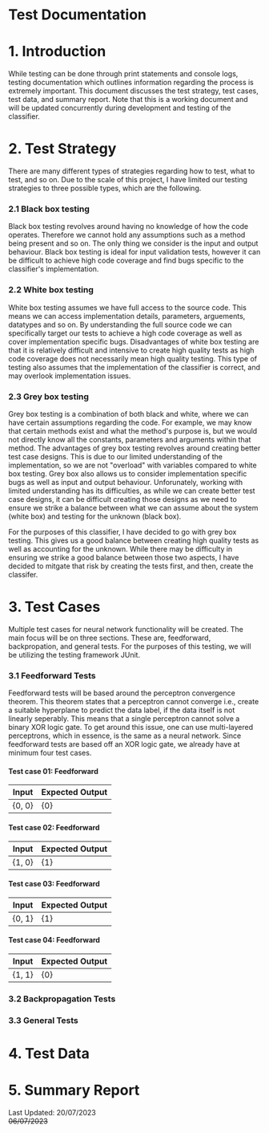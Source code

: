 # Test Documentation
# 1. Introduction
While testing can be done through print statements and console logs, testing documentation which outlines information regarding the process is extremely important. This document discusses the test strategy, test cases, test data, and summary report. Note that this is a working document and will be updated concurrently during development and testing of the classifier.

# 2. Test Strategy
There are many different types of strategies regarding how to test, what to test, and so on. Due to the scale of this project, I have limited our testing strategies to three possible types, which are the following.

### 2.1 Black box testing
Black box testing revolves around having no knowledge of how the code operates. Therefore we cannot hold any assumptions such as a method being present and so on. The only thing we consider is the input and output behaviour. Black box testing is ideal for input validation tests, however it can be difficult to achieve high code coverage and find bugs specific to the classifier's implementation.

### 2.2 White box testing
White box testing assumes we have full access to the source code. This means we can access implementation details, parameters, arguements, datatypes and so on. By understanding the full source code we can specifically target our tests to achieve a high code coverage as well as cover implementation specific bugs. Disadvantages of white box testing are that it is relatively difficult and intensive to create high quality tests as high code coverage does not necessarily mean high quality testing. This type of testing also assumes that the implementation of the classifier is correct, and may overlook implementation issues.

### 2.3 Grey box testing
Grey box testing is a combination of both black and white, where we can have certain assumptions regarding the code. For example, we may know that certain methods exist and what the method's purpose is, but we would not directly know all the constants, parameters and arguments within that method. The advantages of grey box testing revolves around creating better test case designs. This is due to our limited understanding of the implementation, so we are not "overload" with variables compared to white box testing. Grey box also allows us to consider implementation specific bugs as well as input and output behaviour. Unforunately, working with limited understanding has its difficulties, as while we can create better test case designs, it can be difficult creating those designs as we need to ensure we strike a balance between what we can assume about the system (white box) and testing for the unknown (black box).

For the purposes of this classifier, I have decided to go with grey box testing. This gives us a good balance between creating high quality tests as well as accounting for the unknown. While there may be difficulty in ensuring we strike a good balance between those two aspects, I have decided to mitgate that risk by creating the tests first, and then, create the classifer.

# 3. Test Cases
Multiple test cases for neural network functionality will be created. The main focus will be on three sections. These are, feedforward, backpropation, and general tests. For the purposes of this testing, we will be utilizing the testing framework JUnit.

### 3.1 Feedforward Tests
Feedforward tests will be based around the perceptron convergence theorem. This theorem states that a perceptron cannot converge i.e., create a suitable hyperplane to predict the data label, if the data itself is not linearly seperably. This means that a single perceptron cannot solve a binary XOR logic gate. To get around this issue, one can use multi-layered perceptrons, which in essence, is the same as a neural network. Since feedforward tests are based off an XOR logic gate, we already have at minimum four test cases.

#### Test case 01: Feedforward
| Input | Expected Output |
| ------ | ------ |
| {0, 0} | {0} |

#### Test case 02: Feedforward
| Input | Expected Output |
| ------ | ------ |
| {1, 0} | {1} |

#### Test case 03: Feedforward
| Input | Expected Output |
| ------ | ------ |
| {0, 1} | {1} |

#### Test case 04: Feedforward
| Input | Expected Output |
| ------ | ------ |
| {1, 1} | {0} |

### 3.2 Backpropagation Tests

### 3.3 General Tests


# 4. Test Data

# 5. Summary Report

Last Updated: 20/07/2023<br><s>06/07/2023</s>

